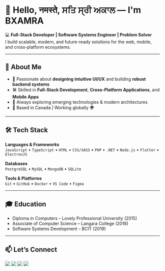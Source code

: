 # 👋 Hello, नमस्ते, ਸਤਿ ਸ੍ਰੀ ਅਕਾਲ — I'm BXAMRA  

💻 **Full-Stack Developer | Software Systems Engineer | Problem Solver**  
I build scalable, modern, and future-ready solutions for the web, mobile, and cross-platform ecosystems.  

---

## 🚀 About Me  
- 🎯 Passionate about **designing intuitive UI/UX** and building **robust backend systems**  
- 🛠 Skilled in **Full-Stack Development**, **Cross-Platform Applications**, and **Mobile Apps**  
- 🌱 Always exploring emerging technologies & modern architectures  
- 📍 Based in Canada | Working globally 🌍  

---

## 🛠 Tech Stack  
**Languages & Frameworks**  
`JavaScript` • `TypeScript` • `HTML` • `CSS/SASS` • `PHP` • `.NET` • `Node.js` • `Flutter` • `ElectronJS`  

**Databases**  
`PostgreSQL` • `MySQL` • `MongoDB` • `SQLite`  

**Tools & Platforms**  
`Git` • `GitHub` • `Docker` • `VS Code` • `Figma`  

---

## 🎓 Education  
- Diploma in Computers – Lovely Professional University (2015)  
- Associate of Computer Science – Langara College (2018)  
- Software Systems Development – BCIT (2019)  

---

## 📫 Let’s Connect  
<p align="left">
  <a href="mailto:bxamra@icloud.com"><img src="https://img.shields.io/badge/Email-icloud-blue?style=flat&logo=apple&logoColor=white"></a>
  <a href="https://github.com/bxamra"><img src="https://img.shields.io/badge/GitHub-bxamra-black?style=flat&logo=github"></a>
  <a href="https://www.linkedin.com/in/jassbhamra"><img src="https://img.shields.io/badge/LinkedIn-Jass_Bhamra-blue?style=flat&logo=linkedin"></a>
  <a href="https://instagram.com/jas.bxamra"><img src="https://img.shields.io/badge/Instagram-bxamra-purple?style=flat&logo=instagram"></a>
</p>
